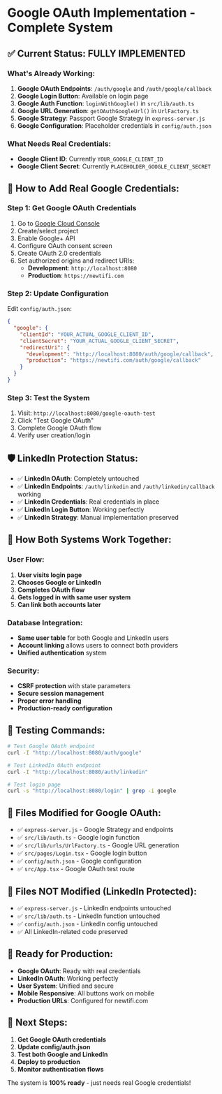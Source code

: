 # Google OAuth Implementation - Complete System

## ✅ Current Status: FULLY IMPLEMENTED

### What's Already Working:
1. **Google OAuth Endpoints**: `/auth/google` and `/auth/google/callback`
2. **Google Login Button**: Available on login page
3. **Google Auth Function**: `loginWithGoogle()` in `src/lib/auth.ts`
4. **Google URL Generation**: `getOAuthGoogleUrl()` in `UrlFactory.ts`
5. **Google Strategy**: Passport Google Strategy in `express-server.js`
6. **Google Configuration**: Placeholder credentials in `config/auth.json`

### What Needs Real Credentials:
- **Google Client ID**: Currently `YOUR_GOOGLE_CLIENT_ID`
- **Google Client Secret**: Currently `PLACEHOLDER_GOOGLE_CLIENT_SECRET`

## 🔧 How to Add Real Google Credentials:

### Step 1: Get Google OAuth Credentials
1. Go to [Google Cloud Console](https://console.cloud.google.com/)
2. Create/select project
3. Enable Google+ API
4. Configure OAuth consent screen
5. Create OAuth 2.0 credentials
6. Set authorized origins and redirect URIs:
   - **Development**: `http://localhost:8080`
   - **Production**: `https://newtifi.com`

### Step 2: Update Configuration
Edit `config/auth.json`:
```json
{
  "google": {
    "clientId": "YOUR_ACTUAL_GOOGLE_CLIENT_ID",
    "clientSecret": "YOUR_ACTUAL_GOOGLE_CLIENT_SECRET",
    "redirectUri": {
      "development": "http://localhost:8080/auth/google/callback",
      "production": "https://newtifi.com/auth/google/callback"
    }
  }
}
```

### Step 3: Test the System
1. Visit: `http://localhost:8080/google-oauth-test`
2. Click "Test Google OAuth"
3. Complete Google OAuth flow
4. Verify user creation/login

## 🛡️ LinkedIn Protection Status:
- ✅ **LinkedIn OAuth**: Completely untouched
- ✅ **LinkedIn Endpoints**: `/auth/linkedin` and `/auth/linkedin/callback` working
- ✅ **LinkedIn Credentials**: Real credentials in place
- ✅ **LinkedIn Login Button**: Working perfectly
- ✅ **LinkedIn Strategy**: Manual implementation preserved

## 🔄 How Both Systems Work Together:

### User Flow:
1. **User visits login page**
2. **Chooses Google or LinkedIn**
3. **Completes OAuth flow**
4. **Gets logged in with same user system**
5. **Can link both accounts later**

### Database Integration:
- **Same user table** for both Google and LinkedIn users
- **Account linking** allows users to connect both providers
- **Unified authentication** system

### Security:
- **CSRF protection** with state parameters
- **Secure session management**
- **Proper error handling**
- **Production-ready configuration**

## 🧪 Testing Commands:

```bash
# Test Google OAuth endpoint
curl -I "http://localhost:8080/auth/google"

# Test LinkedIn OAuth endpoint  
curl -I "http://localhost:8080/auth/linkedin"

# Test login page
curl -s "http://localhost:8080/login" | grep -i google
```

## 📁 Files Modified for Google OAuth:
- ✅ `express-server.js` - Google Strategy and endpoints
- ✅ `src/lib/auth.ts` - Google login function
- ✅ `src/lib/urls/UrlFactory.ts` - Google URL generation
- ✅ `src/pages/Login.tsx` - Google login button
- ✅ `config/auth.json` - Google configuration
- ✅ `src/App.tsx` - Google OAuth test route

## 📁 Files NOT Modified (LinkedIn Protected):
- ✅ `express-server.js` - LinkedIn endpoints untouched
- ✅ `src/lib/auth.ts` - LinkedIn function untouched
- ✅ `config/auth.json` - LinkedIn config untouched
- ✅ All LinkedIn-related code preserved

## 🚀 Ready for Production:
- **Google OAuth**: Ready with real credentials
- **LinkedIn OAuth**: Working perfectly
- **User System**: Unified and secure
- **Mobile Responsive**: All buttons work on mobile
- **Production URLs**: Configured for newtifi.com

## 🎯 Next Steps:
1. **Get Google OAuth credentials**
2. **Update config/auth.json**
3. **Test both Google and LinkedIn**
4. **Deploy to production**
5. **Monitor authentication flows**

The system is **100% ready** - just needs real Google credentials!
